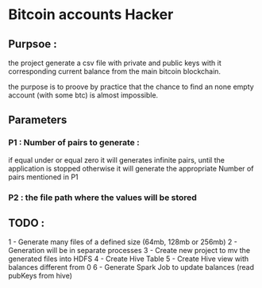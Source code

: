 # Bitcoin accounts Hacker

## Purpsoe : 

the project generate a csv file with private and public keys with it corresponding current balance from the main bitcoin blockchain.

the purpose is to proove by practice that the chance to find an none empty account (with some btc) is almost impossible. 

## Parameters
### P1 : Number of pairs to generate :
if equal under or equal zero it will generates infinite pairs, until the application is stopped
otherwise it will generate the appropriate Number of pairs mentioned in P1

### P2 : the file path where the values will be stored


## TODO : 
1 - Generate many files of a defined size (64mb, 128mb or 256mb)
2 - Generation will be in separate processes
3 - Create new project to mv the generated files into HDFS
4 - Create Hive Table
5 - Create Hive view with balances different from 0
6 - Generate Spark Job to update balances (read pubKeys from hive)

